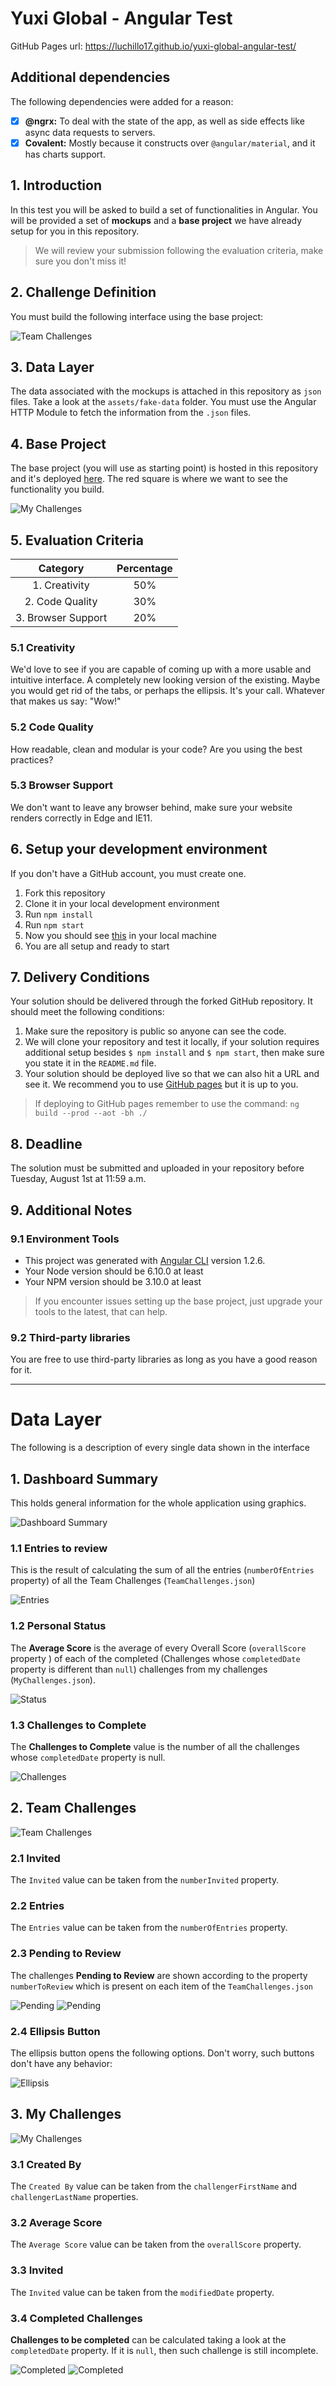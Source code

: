 # Yuxi Global - Angular Test
GitHub Pages url: https://luchillo17.github.io/yuxi-global-angular-test/

## Additional dependencies

The following dependencies were added for a reason:
* [X] **@ngrx:** To deal with the state of the app, as well as side effects like async data requests to servers.
* [X] **Covalent:** Mostly because it constructs over `@angular/material`, and it has charts support.

## 1. Introduction

In this test you will be asked to build a set of functionalities in Angular. You will be provided a set of **mockups** and a **base project** we have already setup for you in this repository.

> We will review your submission following the evaluation criteria, make sure you don't miss it!

## 2. Challenge Definition

You must build the following interface using the base project:

![Team Challenges](screenshots/team-challenges.png)

## 3. Data Layer

The data associated with the mockups is attached in this repository as `json` files. Take a look at the `assets/fake-data` folder. You must use the Angular HTTP Module to fetch the information from the `.json` files.

## 4. Base Project

The base project (you will use as starting point) is hosted in this repository and it's deployed [here](https://jdjuan.github.io/yuxi-global-angular-test/). The red square is where we want to see the functionality you build.

![My Challenges](screenshots/solution-area.png)

## 5. Evaluation Criteria

Category          | Percentage   |
:----------------:|:------------:|
|1. Creativity        |     50%      |
|2. Code Quality      |     30%      |
|3. Browser Support   |     20%      |

### 5.1 Creativity

We'd love to see if you are capable of coming up with a more usable and intuitive interface. A completely new looking version of the existing. Maybe you would get rid of the tabs, or perhaps the ellipsis. It's your call. Whatever that makes us say: "Wow!"

### 5.2 Code Quality

How readable, clean and modular is your code? Are you using the best practices?

### 5.3 Browser Support

We don't want to leave any browser behind, make sure your website renders correctly in Edge and IE11.

## 6. Setup your development environment

If you don't have a GitHub account, you must create one.

1. Fork this repository
2. Clone it in your local development environment
3. Run `npm install`
4. Run `npm start`
5. Now you should see [this](https://jdjuan.github.io/yuxi-global-angular-test/) in your local machine
6. You are all setup and ready to start

## 7. Delivery Conditions

Your solution should be delivered through the forked GitHub repository. It should meet the following conditions:

1. Make sure the repository is public so anyone can see the code.
2. We will clone your repository and test it locally, if your solution requires additional setup besides `$ npm install` and `$ npm start`, then make sure you state it in the `README.md` file.
3. Your solution should be deployed live so that we can also hit a URL and see it. We recommend you to use [GitHub pages](https://help.github.com/articles/configuring-a-publishing-source-for-github-pages/#publishing-your-github-pages-site-from-a-docs-folder-on-your-master-branch) but it is up to you.

> If deploying to GitHub pages remember to use the command: `ng build --prod --aot -bh ./`

## 8. Deadline

The solution must be submitted and uploaded in your repository before Tuesday, August 1st at 11:59 a.m.

## 9. Additional Notes

### 9.1 Environment Tools

- This project was generated with [Angular CLI](https://github.com/angular/angular-cli) version 1.2.6.
- Your Node version should be 6.10.0 at least
- Your NPM version should be 3.10.0 at least

> If you encounter issues setting up the base project, just upgrade your tools to the latest, that can help.

### 9.2 Third-party libraries

You are free to use third-party libraries as long as you have a good reason for it.


---


# Data Layer

The following is a description of every single data shown in the interface

## 1. Dashboard Summary

This holds general information for the whole application using graphics.

![Dashboard Summary](screenshots/graphics.png)

### 1.1 Entries to review

This is the result of calculating the sum of all the entries (`numberOfEntries` property) of all the Team Challenges (`TeamChallenges.json`)

![Entries](screenshots/graphic-1.png)

### 1.2 Personal Status

The **Average Score** is the average of every Overall Score (`overallScore` property ) of each of the completed (Challenges whose `completedDate` property is different than `null`) challenges from my challenges (`MyChallenges.json`).

![Status](screenshots/personal-status.png)

### 1.3 Challenges to Complete

The **Challenges to Complete** value is the number of all the challenges whose `completedDate` property is null.

![Challenges](screenshots/challenges-to-complete.png)

## 2. Team Challenges

![Team Challenges](screenshots/team-challenges-only.png)

### 2.1 Invited

The `Invited` value can be taken from the `numberInvited` property.

### 2.2 Entries

The `Entries` value can be taken from the `numberOfEntries` property.

### 2.3 Pending to Review

The challenges **Pending to Review** are shown according to the property `numberToReview` which is present on each item of the `TeamChallenges.json`

![Pending](screenshots/pending-1.png)
![Pending](screenshots/pending-2.png)

### 2.4 Ellipsis Button

The ellipsis button opens the following options. Don't worry, such buttons don't have any behavior:

![Ellipsis](screenshots/contextual-menu.png)


## 3. My Challenges

![My Challenges](screenshots/my-challenges-only.png)

### 3.1 Created By

The `Created By` value can be taken from the `challengerFirstName` and `challengerLastName` properties.

### 3.2 Average Score

The `Average Score` value can be taken from the `overallScore` property.

### 3.3 Invited

The `Invited` value can be taken from the `modifiedDate` property.

### 3.4 Completed Challenges

**Challenges to be completed** can be calculated taking a look at the `completedDate` property. If it is `null`, then such challenge is still incomplete.

![Completed](screenshots/completed-date.png)
![Completed](screenshots/completed-date-2.png)



